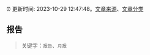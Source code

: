 :alarm_clock: 更新时间: 2023-10-29 12:47:48。[文章来源](/README.md)、[文章分类](/TAGS.md)

## 报告


> 关键字：`报告`、`月报`



